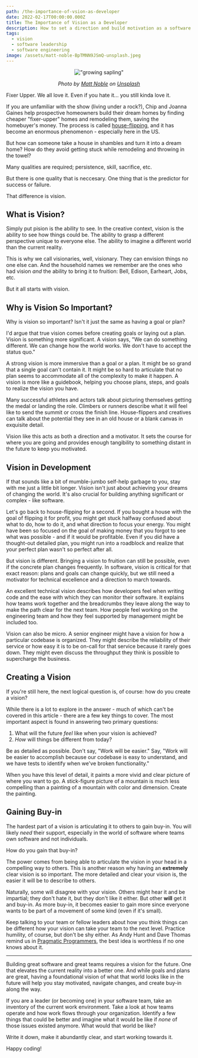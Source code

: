 ```yaml
---
path: /the-importance-of-vsion-as-developer
date: 2022-02-17T00:00:00.000Z
title: The Importance of Vision as a Developer
description: How to set a direction and build motivation as a software leader.
tags:
  - vision
  - software leadership
  - software engineering
image: /assets/matt-noble-BpTMNN9JSmQ-unsplash.jpeg
---
```


<center>

!["growing sapling"](../assets/matt-noble-BpTMNN9JSmQ-unsplash.jpeg)

<i> 

Photo by <a href="https://unsplash.com/@mcnoble?utm_source=unsplash&utm_medium=referral&utm_content=creditCopyText">Matt Noble</a> on <a href="https://unsplash.com/?utm_source=unsplash&utm_medium=referral&utm_content=creditCopyText">Unsplash</a>
  
</i>

</center>

Fixer Upper. We all love it. Even if you hate it... you still kinda love it. 

If you are unfamiliar with the show (living under a rock?), Chip and Joanna Gaines help prospective homeowners build their dream homes by finding cheaper "fixer-upper" homes and remodeling them, saving the homebuyer's money. The process is called [house-flipping](https://www.cnbc.com/2021/12/20/home-flipping-more-competitive-less-profitable.html), and it has become an enormous phenomenon - especially here in the US.

But how can someone take a house in shambles and turn it into a dream home? How do they avoid getting stuck while remodeling and throwing in the towel?

Many qualities are required; persistence, skill, sacrifice, etc. 

But there is one quality that is neccesary. One thing that is the predictor for success or failure.

That difference is vision.

## What is Vision?

Simply put pision is the ability to see. In the creative context, vision is the ability to see how things could be. The ability to grasp a different perspective unique to everyone else. The ability to imagine a different world than the current reality. 

This is why we call visionaries, well, visionary. They can envision things no one else can. And the household names we remember are the ones who had vision _and_ the ability to bring it to fruition: Bell, Edison, Earheart, Jobs, etc.

But it all starts with vision.

## Why is Vision So Important?

Why is vision so important? Isn't it just the same as having a goal or plan?

I'd argue that true vision comes before creating goals or laying out a plan. Vision is something more significant. A vision says, "We can do something different. We can change how the world works. We don't have to accept the status quo." 

A strong vision is more immersive than a goal or a plan. It might be so grand that a single goal can't contain it. It might be so hard to articulate that no plan seems to accommodate all of the complexity to make it happen. A vision is more like a guidebook, helping you choose plans, steps, and goals to realize the vision you have.

Many successful athletes and actors talk about picturing themselves getting the medal or landing the role. Climbers or runners describe what it will feel like to send the summit or cross the finish line. House-flippers and creatives can talk about the potential they see in an old house or a blank canvas in exquisite detail. 

Vision like this acts as both a direction and a motivator. It sets the course for where you are going and provides enough tangibility to something distant in the future to keep you motivated.

## Vision in Development

If that sounds like a bit of mumble-jumbo self-help garbage to you, stay with me just a little bit longer. Vision isn't just about achieving your dreams of changing the world. It's also crucial for building anything significant or complex - like software.

Let's go back to house-flipping for a second. If you bought a house with the goal of flipping it for profit, you might get stuck halfway confused about what to do, how to do it, and what direction to focus your energy. You might have been so focused on the goal of making money that you forgot to see what was possible - and if it would be profitable. Even if you did have a thought-out detailed plan, you might run into a roadblock and realize that your perfect plan wasn't so perfect after all.

But vision is different. Bringing a vision to fruition can still be possible, even if the concrete plan changes frequently. In software, vision is critical for that exact reason: plans and goals can change quickly, but we still need a motivator for technical excellence and a direction to march towards. 

An excellent technical vision describes how developers feel when writing code and the ease with which they can monitor their software. It explains how teams work together and the breadcrumbs they leave along the way to make the path clear for the next team. How people feel working on the engineering team and how they feel supported by management might be included too.

Vision can also be micro. A senior engineer might have a vision for how a particular codebase is organized. They might describe the reliability of their service or how easy it is to be on-call for that service because it rarely goes down. They might even discuss the throughput they think is possible to supercharge the business.

## Creating a Vision

If you're still here, the next logical question is, of course: how do you create a vision?

While there is a lot to explore in the answer - much of which can't be covered in this article - there are a few key things to cover. The most important aspect is found in answering two primary questions:

1. What will the future _feel_ like when your vision is achieved?
2. _How_ will things be different from today? 

Be as detailed as possible. Don't say, "Work will be easier." Say, "Work will be easier to accomplish because our codebase is easy to understand, and we have tests to identify when we've broken functionality." 

When you have this level of detail, it paints a more vivid and clear picture of where you want to go. A stick-figure picture of a mountain is much less compelling than a painting of a mountain with color and dimension. Create the painting.

## Gaining Buy-in

The hardest part of a vision is articulating it to others to gain buy-in. You will likely _need_ their support, especially in the world of software where teams own software and not individuals.

How do you gain that buy-in? 

The power comes from being able to articulate the vision in your head in a compelling way to others. This is another reason why having an **extremely** clear vision is so important. The more detailed and clear your vision is, the easier it will be to describe to others.

Naturally, some will disagree with your vision. Others might hear it and be impartial; they don't hate it, but they don't like it either. But other **will** get it and buy-in. As more buy-in, it becomes easier to gain more since everyone wants to be part of a movement of some kind (even if it's small).

Keep talking to your team or fellow leaders about how you think things can be different how your vision can take your team to the next level. Practice humility, of course, but don't be shy either. As Andy Hunt and Dave Thomas remind us in [Pragmatic Programmers](https://pragprog.com/titles/tpp20/the-pragmatic-programmer-20th-anniversary-edition/), the best idea is worthless if no one knows about it. 

---

Building great software and great teams requires a vision for the future. One that elevates the current reality into a better one. And while goals and plans are great, having a foundational vision of what that world looks like in the future will help you stay motivated, navigate changes, and create buy-in along the way. 

If you are a leader (or becoming one) in your software team, take an inventory of the current work environment. Take a look at how teams operate and how work flows through your organization. Identify a few things that could be better and imagine what it would be like if _none_ of those issues existed anymore. What would that world be like? 

Write it down, make it abundantly clear, and start working towards it.

Happy coding!